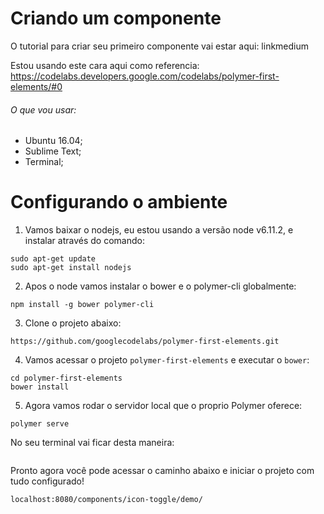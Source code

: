 # Criando um componente
O tutorial para criar seu primeiro componente vai estar aqui: linkmedium

Estou usando este cara aqui como referencia: https://codelabs.developers.google.com/codelabs/polymer-first-elements/#0

###### O que vou usar:

- Ubuntu 16.04;
- Sublime Text;
- Terminal;


# Configurando o ambiente

1. Vamos baixar o nodejs, eu estou usando a versão node v6.11.2, e instalar através do comando:
``` 
sudo apt-get update
sudo apt-get install nodejs
```
2. Apos o node vamos instalar o bower e o polymer-cli globalmente:
```
npm install -g bower polymer-cli
```
3. Clone o projeto abaixo:
```
https://github.com/googlecodelabs/polymer-first-elements.git
```
4. Vamos acessar o projeto ```polymer-first-elements``` e executar o ```bower```:
```
cd polymer-first-elements
bower install
```
5. Agora vamos rodar o servidor local que o proprio Polymer oferece:
```
polymer serve
```

No seu terminal vai ficar desta maneira:

<img> 

Pronto agora você pode acessar o caminho abaixo e iniciar o projeto com tudo configurado!
```
localhost:8080/components/icon-toggle/demo/
```
